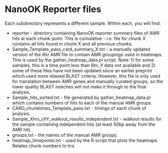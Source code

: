 NanoOK Reporter files
=====================

Each subdirectory represents a different sample. Within each, you will find:

- reporter - directory containing NanoOK reporter summary files of AMR hits at each chunk point. This is cumulative - i.e. file for chunk X contains all hits found in chunk X and all previous chunks.
- Sample_Template_pass_card_summary_X.txt - a manually updated version of the 6hr AMR file to contain AMR groupings used in heatmaps. This is used by the gather_heatmap_data.pl script. Note: 1) for some samples, this is a time point less than 6hr, if data not available and 2) some of these files have not been updated since an earlier preprint which used more relaxed BLAST criteria. However, this file is only used for translation between AMR genes and manually curated groups, so the lower quality BLAST matches will not make it through to the final analysis.
- Sample_hits_sorted.txt - file generated by gather_heatmap_data.pl which contains numbers of hits to each of the manual AMR groups.
- CARD_chunktimes_Template_pass.txt - timings of each chunk of analysis.
- Sample_Xhrs_chY_walkout_results_independent.txt - walkout results for the sample containing independent hits (at least 50bp away from the AMR hit).
- groups.txt - the names of the manual AMR groups.
- heatmap_timepoints.txt - used by the R script that plots the heatmaps. Relates chunk numbers to hrs.
